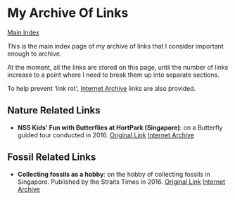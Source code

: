 # My Archive Of Links

[Main Index](../README.md)

This is the main index page of my archive of links that I consider important enough to archive.

At the moment, all the links are stored on this page, until the number of links increase to a point where I need to break them up into separate sections.

To help prevent 'link rot', [Internet Archive](https://archive.org/) links are also provided.

## Nature Related Links

- **NSS Kids' Fun with Butterflies at HortPark (Singapore)**: on a Butterfly guided tour conducted in 2016. [Original Link](https://funwithnature.blogspot.com/2016/07/nss-kids-fun-with-butterflies-at.html) [Internet Archive](https://web.archive.org/web/20231121165400/https://funwithnature.blogspot.com/2016/07/nss-kids-fun-with-butterflies-at.html)

## Fossil Related Links

- **Collecting fossils as a hobby**: on the hobby of collecting fossils in Singapore. Published by the Straits Times in 2016. [Original Link](https://www.straitstimes.com/lifestyle/collecting-fossils-as-a-hobby) [Internet Archive](https://web.archive.org/web/20190223014217/https://www.straitstimes.com/lifestyle/collecting-fossils-as-a-hobby)
